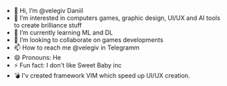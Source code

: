 - 👋 Hi, I’m @velegiv Daniil
- 👀 I’m interested in computers games, graphic design, UI/UX and AI tools to create brilliance stuff
- 🌱 I’m currently learning ML and DL 
- 💞️ I’m looking to collaborate on games developments
- 📫 How to reach me @velegiv in Telegramm
- 😄 Pronouns: He
- ⚡ Fun fact: I don't like Sweet Baby inc
- 💣 I'v created framework VIM which speed up UI/UX creation.

<!---
velegiv/velegiv is a ✨ special ✨ repository because its `README.md` (this file) appears on your GitHub profile.
You can click the Preview link to take a look at your changes.
--->
